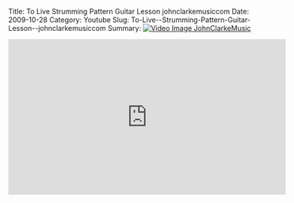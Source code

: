 Title: To Live  Strumming Pattern Guitar Lesson  johnclarkemusiccom
Date: 2009-10-28
Category: Youtube
Slug: To-Live--Strumming-Pattern-Guitar-Lesson--johnclarkemusiccom
Summary: <a href="/To-Live--Strumming-Pattern-Guitar-Lesson--johnclarkemusiccom.html"><img src="https://i.ytimg.com/vi/RXTdQ4CkYTk/hqdefault.jpg" alt="Video Image JohnClarkeMusic"></a>

<iframe width="560" height="315" src="https://www.youtube.com/embed/RXTdQ4CkYTk" title="YouTube video player" frameborder="0" allow="accelerometer; autoplay; clipboard-write; encrypted-media; gyroscope; picture-in-picture" allowfullscreen></iframe>

